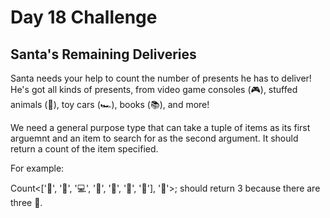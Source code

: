 # Day 18 Challenge

## Santa's Remaining Deliveries

Santa needs your help to count the number of presents he has to deliver! He's got all kinds of presents, from video game consoles (🎮), stuffed animals (🧸), toy cars (🏎️), books (📚), and more!

We need a general purpose type that can take a tuple of items as its first arguemnt and an item to search for as the second argument. It should return a count of the item specified.

For example:

Count<['👟', '👟', '💻', '🎸', '🧩', '👟', '🧸'], '👟'>;
should return 3 because there are three 👟.

